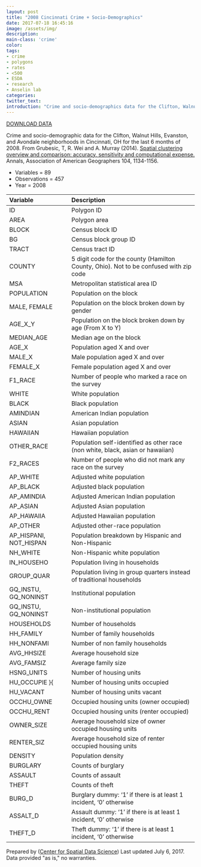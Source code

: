 ```yaml
---
layout: post
title: "2008 Cincinnati Crime + Socio-Demographics"
date: 2017-07-18 16:45:16
image: /assets/img/
description:
main-class: 'crime'
color:
tags:
- crime
- polygons
- rates
- <500
- ESDA
- research
- Anselin lab
categories:
twitter_text:
introduction: "Crime and socio-demographics data for the Clifton, Walnut Hills, Evanston, and Avondale neighborhoods in Cincinnati, OH for 08-12/2008."
---
```

<script>
  var map = L.map('map');
  L.tileLayer('https://api.tiles.mapbox.com/v4/{id}/{z}/{x}/{y}.png?access_token=pk.eyJ1IjoibWFwYm94IiwiYSI6ImNpejY4NXVycTA2emYycXBndHRqcmZ3N3gifQ.rJcFIG214AriISLbB6B5aw', { <!--this is the URL for the walnut_hills Geojson-->
		maxZoom: 18,
		attribution: 'Map data &copy; <a href="http://openstreetmap.org">OpenStreetMap</a> contributors, ' +
			'<a href="http://creativecommons.org/licenses/by-sa/2.0/">CC-BY-SA</a>, ' +
			'Imagery © <a href="http://mapbox.com">Mapbox</a>',
		id: 'mapbox.light'
	}).addTo(map);

  map.scrollWheelZoom.disable();
  map.touchZoom.disable();
  var enableMapInteraction = function () {
      map.scrollWheelZoom.enable();
      map.touchZoom.enable();
  }
  $('#map').on('click touch', enableMapInteraction);
$('#map').on('mouseout', function(){ map.scrollWheelZoom.disable();});

  var smallIcon = L.icon({
         iconUrl: 'http://www.hckrecruitment.nic.in/images/blue.png',
         iconSize: [16, 16], // size of the icon
         });

   function onEachFeature(feature, layer) {
     //console.log(feature);
     var txt = "";
     for (var fname in feature.properties) {
       txt += fname;
       txt += " : ";
       txt += feature.properties[fname];
       txt += "<br/>";
     }
     layer.bindPopup(txt);
   }


  // load GeoJSON from an external file
  // load GeoJSON from an external file
  $.getJSON("../data/walnut_hills.geojson",function(data){
    // add GeoJSON layer to the map once the file is loaded
    var json = L.geoJson(data, {
      pointToLayer: function(feature, latlng) {
        
        return L.marker(latlng, {
          icon: smallIcon
        });
      },
      onEachFeature: onEachFeature
    });
    json.addTo(map);
    map.fitBounds(json.getBounds());
  });

</script>

[DOWNLOAD DATA](../data/walnuthills_updated.zip)

Crime and socio-demographic data for the Clifton, Walnut Hills, Evanston, and Avondale neighborhoods in Cincinnati, OH for the last 6 months of 2008. From Grubesic, T, R. Wei and A. Murray (2014). [Spatial clustering overview and comparison: accuracy, sensitivity and computational expense.](http://www.tandfonline.com/doi/full/10.1080/00045608.2014.958389) Annals, Association of American Geographers 104, 1134-1156.


* Variables = 89
* Observations = 457
* Year = 2008


|**Variable**|**Description**|
|:-------|:----------|
|	ID	|	Polygon ID	|
|	AREA	|	Polygon area	|
|	BLOCK	|	Census block ID	|
|	BG	|	Census block group ID	|
|	TRACT	|	Census tract ID	|
|	COUNTY	|	5 digit code for the county (Hamilton County, Ohio). Not to be confused with zip code	|
|	MSA	|	 Metropolitan statistical area ID	|
|	POPULATION	|	Population on the block	|
|	MALE, FEMALE	|	Population on the block broken down by gender	|
|	AGE_X_Y	|	Population on the block broken down by age (From X to Y)	|
|	MEDIAN_AGE	|	Median age on the block	|
|	AGE_X	|	Population aged X and over	|
|	MALE_X	|	Male population aged X and over	|
|	FEMALE_X	|	Female population aged X and over	|
|	F1_RACE	|	Number of people who marked a race on the survey	|
|	WHITE	|	White population	|
|	BLACK 	|	Black population	|
|	AMINDIAN	|	American Indian population	|
|	ASIAN	|	Asian population	|
|	HAWAIIAN	|	Hawaiian population	|
|	OTHER_RACE	|	Population self-identified as other race (non white, black, asian or hawaiian)	|
|	F2_RACES	|	Number of people who did not mark any race on the survey	|
|	AP_WHITE	|	Adjusted white population	|
|	AP_BLACK	|	Adjusted black population	|
|	AP_AMINDIA	|	Adjusted American Indian population	|
|	AP_ASIAN	|	Adjusted Asian population	|
|	AP_HAWAIIA	|	Adjusted Hawaiian population	|
|	AP_OTHER	|	Adjusted other-race population	|
|	AP_HISPANI, NOT_HISPAN	|	Population breakdown by Hispanic and Non-Hispanic	|
|	NH_WHITE	|	Non-Hispanic white population	|
|	IN_HOUSEHO	|	Population living in households	|
|	GROUP_QUAR	|	Population living in group quarters instead of traditional households	|
|	GQ_INSTU, GQ_NONINST	|	Institutional population	|
|	GQ_INSTU, GQ_NONINST	|	Non-institutional population	|
|	HOUSEHOLDS	|	Number of households	|
|	HH_FAMILY	|	Number of family households	|
|	HH_NONFAMI	|	Number of non family households	|
|	AVG_HHSIZE	|	Average household size	|
|	AVG_FAMSIZ	|	Average family size	|
|	HSNG_UNITS	|	Number of housing units	|
|	HU_OCCUPIE  }{	|	Number of housing units occupied	|
|	HU_VACANT	|	Number of housing units vacant	|
|	OCCHU_OWNE	|	Occupied housing units (owner occupied)	|
|	OCCHU_RENT	|	Occupied housing units (renter occupied)	|
|	OWNER_SIZE	|	Average household size of owner occupied housing units	|
|	RENTER_SIZ	|	Average household size of renter occupied housing units	|
|	DENSITY	|	Population density	|
|	BURGLARY	|	Counts of burglary	|
|	ASSAULT	|	Counts of assault	|
|	THEFT	|	Counts of theft	|
|	BURG_D	|	Burglary dummy: ‘1’ if there is at least 1 incident, ‘0’ otherwise	|
|	ASSALT_D	|	Assault dummy: ‘1’ if there is at least 1 incident, ‘0’ otherwise	|
|	THEFT_D	|	Theft dummy: ‘1’ if there is at least 1 incident, ‘0’ otherwise	|


Prepared by ([Center for Spatial Data Science](https://spatial.uchicago.edu/))
Last updated July 6, 2017. Data provided "as is," no warranties.
